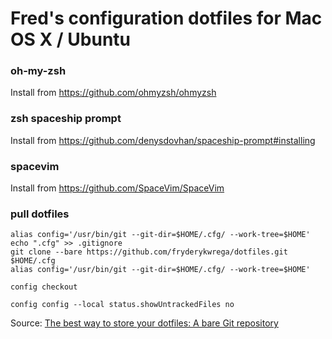 # Fred's configuration dotfiles for Mac OS X / Ubuntu

### oh-my-zsh
Install from https://github.com/ohmyzsh/ohmyzsh

### zsh spaceship prompt
Install from https://github.com/denysdovhan/spaceship-prompt#installing

### spacevim
Install from https://github.com/SpaceVim/SpaceVim

### pull dotfiles
```
alias config='/usr/bin/git --git-dir=$HOME/.cfg/ --work-tree=$HOME'
echo ".cfg" >> .gitignore
git clone --bare https://github.com/fryderykwrega/dotfiles.git $HOME/.cfg
alias config='/usr/bin/git --git-dir=$HOME/.cfg/ --work-tree=$HOME'

config checkout

config config --local status.showUntrackedFiles no
```

Source: [The best way to store your dotfiles: A bare Git repository](https://www.atlassian.com/git/tutorials/dotfiles)

